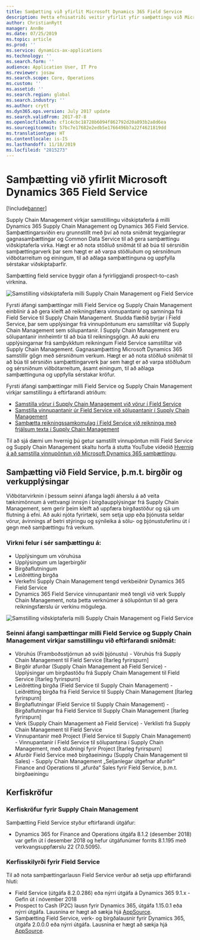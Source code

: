 ```yaml
---
title: Samþætting við yfirlit Microsoft Dynamics 365 Field Service
description: Þetta efnisatriði veitir yfirlit yfir samþættingu við Microsoft Dynamics 365 Field Service.
author: ChristianRytt
manager: AnnBe
ms.date: 07/25/2019
ms.topic: article
ms.prod: ''
ms.service: dynamics-ax-applications
ms.technology: ''
ms.search.form: ''
audience: Application User, IT Pro
ms.reviewer: josaw
ms.search.scope: Core, Operations
ms.custom: ''
ms.assetid: ''
ms.search.region: global
ms.search.industry: ''
ms.author: crytt
ms.dyn365.ops.version: July 2017 update
ms.search.validFrom: 2017-07-8
ms.openlocfilehash: cf1c4cbc18728b6094f862792d20a893b2a8d6ea
ms.sourcegitcommit: 57bc7e17682e2edb5e1766496b7a22f4621819dd
ms.translationtype: HT
ms.contentlocale: is-IS
ms.lasthandoff: 11/18/2019
ms.locfileid: "2815273"
---
```

# <a name="integration-with-microsoft-dynamics-365-field-service-overview"></a>Samþætting við yfirlit Microsoft Dynamics 365 Field Service

[!include[banner](../includes/banner.md)]

Supply Chain Management virkjar samstillingu viðskiptaferla á milli Dynamics 365 Supply Chain Management og Dynamics 365 Field Service. Samþættingarsviðin eru grunnstillt með því að nota sniðmát teygjanlegrar gagnasamþættingar og Common Data Service til að gera samþættingu viðskiptaferla virka.
Hægt er að nota stöðluð sniðmát til að búa til sérsniðin samþættingarverk þar sem hægt er að varpa stöðluðum og sérsniðnum viðbótarreitum og einingum, til að aðlaga samþættinguna og uppfylla sérstakar viðskiptaþarfir. 

Samþætting field service byggir ofan á fyrirliggjandi prospect-to-cash virknina.

![Samstilling viðskiptaferla milli Supply Chain Management og Field Service](./media/field-service-integration.png)

Fyrsti áfangi samþættingar milli Field Service og Supply Chain Management einblínir á að gera kleift að reikningsfæra vinnupantanir og samninga frá Field Service til Supply Chain Management. Studda flæðið byrjar í Field Service, þar sem upplýsingar frá vinnupöntunum eru samstilltar við Supply Chain Management sem sölupantanir. Í Supply Chain Management eru sölupantanir innheimtir til að búa til reikningsgögn. Að auki eru upplýsingarnar frá samþykktum reikningum Field Service samstilltar við Supply Chain Management. Gagnasamþætting Microsoft Dynamics 365 samstillir gögn með sérsniðnum verkum. Hægt er að nota stöðluð sniðmát til að búa til sérsniðin samþættingarverk þar sem hægt er að varpa stöðluðum og sérsniðnum viðbótarreitum, ásamt einingum, til að aðlaga samþættinguna og uppfylla sérstakar kröfur.

Fyrsti áfangi samþættingar milli Field Service og Supply Chain Management virkjar samstillingu á eftirfarandi atriðum:

- [Samstilla vörur í Supply Chain Management við vörur í Field Service](field-service-product.md)
- [Samstilla vinnupantanir úr Field Service við sölupantanir í Supply Chain Management](field-service-work-order.md)
- [Samþætta reikningssamkomulag í Field Service við reikninga með frjálsum texta í Supply Chain Management](field-service-invoice.md)

Til að sjá dæmi um hvernig þú getur samstillt vinnupöntun milli Field Service og Supply Chain Management skaltu horfa á stutta YouTube vídeóið [Hvernig á að samstilla vinnupöntun við Microsoft Dynamics 365 samþættingu](https://www.youtube.com/watch?v=46ylO7raZAo).

## <a name="integration-with-field-service-including-inventory-and-project-information"></a>Samþætting við Field Service, þ.m.t. birgðir og verkupplýsingar

Viðbótarvirknin í þessum seinni áfanga lagði áherslu á að veita tæknimönnum á vettvangi innsýn í birgðaupplýsingar frá Supply Chain Management, sem gerir þeim kleift að uppfæra birgðastöður og sjá um flutning á efni. Að auki njóta fyrirtæki, sem setja upp eða þjónusta seldar vörur, ávinnings af betri stýringu og sýnileika á sölu- og þjónustuferlinu út í gegn með samþættingu frá verkum.

### <a name="functionality-includes-integration-of"></a>Virkni felur í sér samþættingu á:
- Upplýsingum um vöruhúsa
- Upplýsingum um lagerbirgðir
- Birgðaflutningum
- Leiðrétting birgða
- Verkefni Supply Chain Management tengd verkbeiðnir Dynamics 365 Field Service
- Dynamics 365 Field Service vinnupantanir með tengli við verk Supply Chain Management, nota þetta verknúmer á sölupöntun til að gera reikningsfærslu úr verkinu mögulega. 

![Samstilling viðskiptaferla milli Supply Chain Management og Field Service](./media/FSv2overview.png)

### <a name="the-second-phase-of-the-integration-between-field-service-and-supply-chain-management-enables-synchronization-with-the-following-templates"></a>Seinni áfangi samþættingar milli Field Service og Supply Chain Management virkjar samstillingu við eftirfarandi sniðmát:
- Vöruhús (Framboðsstjórnun að sviði þjónustu) - Vöruhús frá Supply Chain Management til Field Service [Ítarleg fyrirspurn] 
- Birgðir afurðar (Supply Chain Management að Field Service) - Upplýsingar um birgðastöðu frá Supply Chain Management til Field Service [Ítarleg fyrirspurn] 
- Leiðrétting birgða (Field Service til Supply Chain Management) - Leiðrétting birgða frá Field Service til Supply Chain Management [Ítarleg fyrirspurn] 
- Birgðaflutningar (Field Service til Supply Chain Management) - Birgðaflutningar frá Field Service til Supply Chain Management [Ítarleg fyrirspurn] 
- Verk (Supply Chain Management að Field Service) - Verklisti frá Supply Chain Management til Field Service 
- Vinnupantanir með Project (Field Service til Supply Chain Management) - Vinnupantanir í Field Service til sölupantana í Supply Chain Management, með stuðningi fyrir Project [Ítarleg fyrirspurn] 
- Afurðir Field Service með birgðaeiningu (Supply Chain Management til Sales) - Supply Chain Management „Seljanlegar útgefnar afurðir“ Finance and Operations til „afurða“ Sales fyrir Field Service, þ.m.t. birgðaeiningu 

## <a name="system-requirements"></a>Kerfiskröfur

### <a name="system-requirements-for-supply-chain-management"></a>Kerfiskröfur fyrir Supply Chain Management
Samþætting Field Service styður eftirfarandi útgáfur:

- Dynamics 365 for Finance and Operations útgáfa 8.1.2 (desember 2018) var gefin út í desember 2018 og hefur útgáfunúmer forrits 8.1.195 með verkvangsuppfærslu 22 (7.0.5095). 

### <a name="system-requirements-for-field-service"></a>Kerfisskilyrði fyrir Field Service
Til að nota samþættingarlausn Field Service verður að setja upp eftirfarandi hluti:

- Field Service (útgáfa 8.2.0.286) eða nýrri útgáfa á Dynamics 365 9.1.x - Gefin út í nóvember 2018
- Prospect to Cash (P2C) lausn fyrir Dynamics 365, útgáfa 1.15.0.1 eða nýrri útgáfa. Lausnina er hægt að sækja hjá [AppSource](https://appsource.microsoft.com/product/dynamics-365/mscrm.c7a48b40-eed3-4d67-93ba-f2364281feb3).
- Samþætting Field Service, verk- og birgðalausnir fyrir Dynamics 365, útgáfa 2.0.0.0 eða nýrri útgáfa. Lausnina er hægt að sækja hjá [AppSource](https://appsource.microsoft.com/product/dynamics-365/mscrm.p2cfieldserviceintegrationv2).
